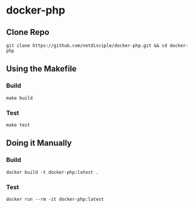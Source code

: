 # docker-php

## Clone Repo
`git clone https://github.com/netdisciple/docker-php.git && cd docker-php`


## Using the Makefile

### Build
`make build`

### Test
`make test`


## Doing it Manually

### Build
`docker build -t docker-php:latest .`

### Test
`docker run --rm -it docker-php:latest`
